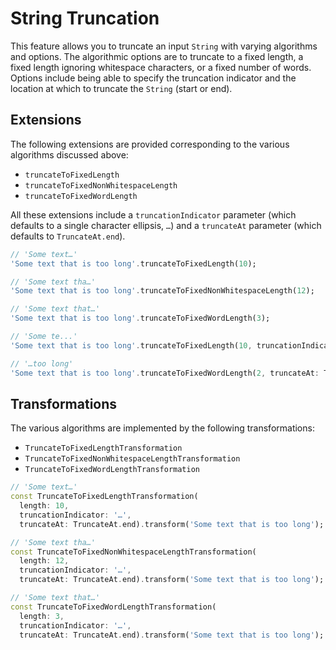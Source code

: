 # String Truncation

This feature allows you to truncate an input `String` with varying algorithms and options. The algorithmic options are to truncate to a fixed length, a fixed length ignoring whitespace characters, or a fixed number of words. Options include being able to specify the truncation indicator and the location at which to truncate the `String` (start or end).

## Extensions

The following extensions are provided corresponding to the various algorithms discussed above:

* `truncateToFixedLength`
* `truncateToFixedNonWhitespaceLength`
* `truncateToFixedWordLength`

All these extensions include a `truncationIndicator` parameter (which defaults to a single character ellipsis, `…`) and a `truncateAt` parameter (which defaults to `TruncateAt.end`).

```dart
// 'Some text…'
'Some text that is too long'.truncateToFixedLength(10);

// 'Some text tha…'
'Some text that is too long'.truncateToFixedNonWhitespaceLength(12);

// 'Some text that…'
'Some text that is too long'.truncateToFixedWordLength(3);

// 'Some te...'
'Some text that is too long'.truncateToFixedLength(10, truncationIndicator: '...');

// '…too long'
'Some text that is too long'.truncateToFixedWordLength(2, truncateAt: TruncateAt.start);
```

## Transformations

The various algorithms are implemented by the following transformations:

* `TruncateToFixedLengthTransformation`
* `TruncateToFixedNonWhitespaceLengthTransformation`
* `TruncateToFixedWordLengthTransformation`

```dart
// 'Some text…'
const TruncateToFixedLengthTransformation(
  length: 10,
  truncationIndicator: '…',
  truncateAt: TruncateAt.end).transform('Some text that is too long');

// 'Some text tha…'
const TruncateToFixedNonWhitespaceLengthTransformation(
  length: 12,
  truncationIndicator: '…',
  truncateAt: TruncateAt.end).transform('Some text that is too long');

// 'Some text that…'
const TruncateToFixedWordLengthTransformation(
  length: 3,
  truncationIndicator: '…',
  truncateAt: TruncateAt.end).transform('Some text that is too long');
```